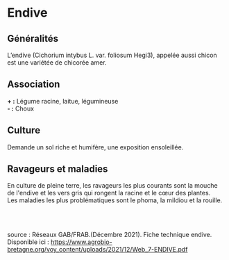 # Endive

## Généralités  

L’endive (Cichorium intybus L. var. foliosum Hegi3), appelée aussi chicon est une variétée de chicorée amer.

## Association  

**+ :** Légume racine, laitue, légumineuse   
**- :** Choux

## Culture  

Demande un sol riche et humifère, une exposition ensoleillée.

## Ravageurs et maladies  

En culture de pleine terre, les ravageurs les plus courants sont la mouche de l'endive et les vers gris qui rongent la racine et le cœur des plantes.    
Les maladies les plus problématiques sont le phoma, la mildiou et la rouille.
  
<br>  
<br>
      
source : Réseaux GAB/FRAB.(Décembre 2021). Fiche technique endive. Disponible ici : https://www.agrobio-bretagne.org/voy_content/uploads/2021/12/Web_7-ENDIVE.pdf



